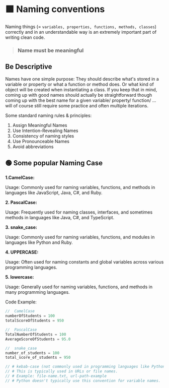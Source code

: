 #  🟩 Naming conventions
Naming things (= `variables, properties, functions, methods, classes`) correctly and in an
understandable way is an extremely important part of writing clean code.

>### Name must be meaningful


## Be Descriptive

Names have one simple purpose: They should describe what's stored in a variable or
property or what a function or method does. Or what kind of object will be created when
instantiating a class.
If you keep that in mind, coming up with good names should actually be straightforward  though coming up with the best name for a given variable/ property/ function/ ... will of
course still require some practice and often multiple iterations. 

Some standard naming rules & principles:
1. Assign Meaningful Names
2. Use Intention-Revealing Names
3. Consistency of naming styles
4. Use Pronounceable Names
5. Avoid abbreviations


## 🟢 Some popular Naming Case

**1.CamelCase:**

Usage: Commonly used for naming variables, functions, and methods in languages like JavaScript, Java, C#, and Ruby.


**2. PascalCase:**

Usage: Frequently used for naming classes, interfaces, and sometimes methods in languages like Java, C#, and TypeScript.

**3. snake_case:**

Usage: Commonly used for naming variables, functions, and modules in languages like Python and Ruby.

**4. UPPERCASE:**

Usage: Often used for naming constants and global variables across various programming languages.


**5. lowercase:**

Usage: Generally used for naming variables, functions, and methods in many programming languages.

Code Example:

```javascript
//  CamelCase
numberOfStudents = 100
totalScoreOfStudents = 950

//  PascalCase
TotalNumberOfStudents = 100
AverageScoreOfStudents = 95.0

//  snake_case
number_of_students = 100
total_score_of_students = 950

// # kebab-case (not commonly used in programming languages like Python)
// # This is typically used in URLs or file names.
// # Example: file-name.txt, url-path-example
// # Python doesn't typically use this convention for variable names.

```